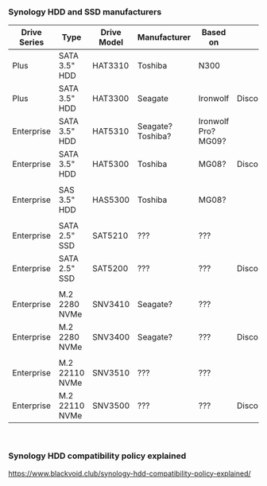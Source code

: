 ### Synology HDD and SSD manufacturers

| Drive Series | Type           | Drive Model | Manufacturer | Based on     |              |
|--------------|----------------|-------------|--------------|--------------|--------------|
| Plus         | SATA 3.5" HDD  | HAT3310     | Toshiba      | N300         |
| Plus         | SATA 3.5" HDD  | HAT3300     | Seagate      | Ironwolf     | Discontinued? |
| Enterprise   | SATA 3.5" HDD  | HAT5310     | Seagate? Toshiba? | Ironwolf Pro? MG09? |
| Enterprise   | SATA 3.5" HDD  | HAT5300     | Toshiba      | MG08?         | Discontinued? |
| | | | | |
| Enterprise   | SAS 3.5" HDD   | HAS5300     | Toshiba      | MG08?         |
| | | | | |
| Enterprise   | SATA 2.5" SSD  | SAT5210     | ??? | ??? |
| Enterprise   | SATA 2.5" SSD  | SAT5200     | ??? | ??? | Discontinued? |
| | | | | |
| Enterprise   | M.2 2280 NVMe  | SNV3410     | Seagate? | ??? |
| Enterprise   | M.2 2280 NVMe  | SNV3400     | Seagate? | ??? | Discontinued? |
| | | | | |
| Enterprise   | M.2 22110 NVMe | SNV3510     | ??? | ??? |
| Enterprise   | M.2 22110 NVMe | SNV3500     | ??? | ??? | Discontinued? |

<br>

### Synology HDD compatibility policy explained

https://www.blackvoid.club/synology-hdd-compatibility-policy-explained/

<br>

